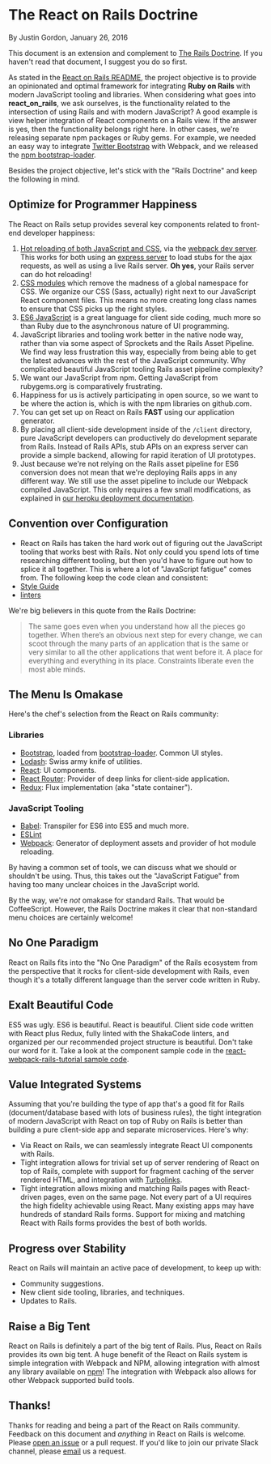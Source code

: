 # The React on Rails Doctrine

By Justin Gordon, January 26, 2016

This document is an extension and complement to [The Rails Doctrine](http://rubyonrails.org/doctrine/). If you haven't read that document, I suggest you do so first.

As stated in the [React on Rails README](https://www.shakacode.com/react-on-rails/docs/), the project objective is to provide an opinionated and optimal framework for integrating **Ruby on Rails** with modern JavaScript tooling and libraries. When considering what goes into **react_on_rails**, we ask ourselves, is the functionality related to the intersection of using Rails and with modern JavaScript? A good example is view helper integration of React components on a Rails view. If the answer is yes, then the functionality belongs right here. In other cases, we're releasing separate npm packages or Ruby gems. For example, we needed an easy way to integrate [Twitter Bootstrap](http://getbootstrap.com/) with Webpack, and we released the [npm bootstrap-loader](https://github.com/shakacode/bootstrap-loader/).

Besides the project objective, let's stick with the "Rails Doctrine" and keep the following in mind.

## Optimize for Programmer Happiness

The React on Rails setup provides several key components related to front-end developer happiness:

1. [Hot reloading of both JavaScript and CSS](https://gaearon.github.io/react-hot-loader/), via the [webpack dev server](https://webpack.github.io/docs/webpack-dev-server.html). This works for both using an [express server](http://expressjs.com/) to load stubs for the ajax requests, as well as using a live Rails server. **Oh yes**, your Rails server can do hot reloading!
2. [CSS modules](https://github.com/css-modules/webpack-demo) which remove the madness of a global namespace for CSS. We organize our CSS (Sass, actually) right next to our JavaScript React component files. This means no more creating long class names to ensure that CSS picks up the right styles.
3. [ES6 JavaScript](http://es6-features.org/#Constants) is a great language for client side coding, much more so than Ruby due to the asynchronous nature of UI programming.
4. JavaScript libraries and tooling work better in the native node way, rather than via some aspect of Sprockets and the Rails Asset Pipeline. We find way less frustration this way, especially from being able to get the latest advances with the rest of the JavaScript community. Why complicated beautiful JavaScript tooling Rails asset pipeline complexity?
5. We want our JavaScript from npm. Getting JavaScript from rubygems.org is comparatively frustrating.
6. Happiness for us is actively participating in open source, so we want to be where the action is, which is with the npm libraries on github.com.
7. You can get set up on React on Rails **FAST** using our application generator.
8. By placing all client-side development inside of the `/client` directory, pure JavaScript developers can productively do development separate from Rails. Instead of Rails APIs, stub APIs on an express server can provide a simple backend, allowing for rapid iteration of UI prototypes.
9. Just because we're not relying on the Rails asset pipeline for ES6 conversion does not mean that we're deploying Rails apps in any different way. We still use the asset pipeline to include our Webpack compiled JavaScript. This only requires a few small modifications, as explained in [our heroku deployment documentation](https://www.shakacode.com/react-on-rails/docs/deployment/heroku-deployment/).

## Convention over Configuration

- React on Rails has taken the hard work out of figuring out the JavaScript tooling that works best with Rails. Not only could you spend lots of time researching different tooling, but then you'd have to figure out how to splice it all together. This is where a lot of "JavaScript fatigue" comes from. The following keep the code clean and consistent:
- [Style Guide](https://www.shakacode.com/react-on-rails/docs/misc/style/)
- [linters](https://www.shakacode.com/react-on-rails/docs/contributor-info/linters/)

We're big believers in this quote from the Rails Doctrine:

> The same goes even when you understand how all the pieces go together. When there’s an obvious next step for every change, we can scoot through the many parts of an application that is the same or very similar to all the other applications that went before it. A place for everything and everything in its place. Constraints liberate even the most able minds.

## The Menu Is Omakase

Here's the chef's selection from the React on Rails community:

### Libraries

- [Bootstrap](http://getbootstrap.com/), loaded from [bootstrap-loader](https://github.com/shakacode/bootstrap-loader/). Common UI styles.
- [Lodash](https://lodash.com/): Swiss army knife of utilities.
- [React](https://react.dev/): UI components.
- [React Router](https://reactrouter.com/): Provider of deep links for client-side application.
- [Redux](https://redux.js.org/): Flux implementation (aka "state container").

### JavaScript Tooling

- [Babel](https://babeljs.io/): Transpiler for ES6 into ES5 and much more.
- [ESLint](http://eslint.org/)
- [Webpack](http://webpack.github.io/): Generator of deployment assets and provider of hot module reloading.

By having a common set of tools, we can discuss what we should or shouldn't be using. Thus, this takes out the "JavaScript Fatigue" from having too many unclear choices in the JavaScript world.

By the way, we're _not_ omakase for standard Rails. That would be CoffeeScript. However, the Rails Doctrine makes it clear that non-standard menu choices are certainly welcome!

## No One Paradigm

React on Rails fits into the "No One Paradigm" of the Rails ecosystem from the perspective that it rocks for client-side development with Rails, even though it's a totally different language than the server code written in Ruby.

## Exalt Beautiful Code

ES5 was ugly. ES6 is beautiful. React is beautiful. Client side code written with React plus Redux, fully linted with the ShakaCode linters, and organized per our recommended project structure is beautiful. Don't take our word for it. Take a look at the component sample code in the [react-webpack-rails-tutorial sample code](https://github.com/shakacode/react-webpack-rails-tutorial/tree/master/client/app/bundles/comments).

## Value Integrated Systems

Assuming that you're building the type of app that's a good fit for Rails (document/database based with lots of business rules), the tight integration of modern JavaScript with React on top of Ruby on Rails is better than building a pure client-side app and separate microservices. Here's why:

- Via React on Rails, we can seamlessly integrate React UI components with Rails.
- Tight integration allows for trivial set up of server rendering of React on top of Rails, complete with support for fragment caching of the server rendered HTML, and integration with [Turbolinks](https://github.com/turbolinks/turbolinks).
- Tight integration allows mixing and matching Rails pages with React-driven pages, even on the same page. Not every part of a UI requires the high fidelity achievable using React. Many existing apps may have hundreds of standard Rails forms. Support for mixing and matching React with Rails forms provides the best of both worlds.

## Progress over Stability

React on Rails will maintain an active pace of development, to keep up with:

- Community suggestions.
- New client side tooling, libraries, and techniques.
- Updates to Rails.

## Raise a Big Tent

React on Rails is definitely a part of the big tent of Rails. Plus, React on Rails provides its own big tent. A huge benefit of the React on Rails system is simple integration with Webpack and NPM, allowing integration with almost any library available on [npm](https://www.npmjs.org/)! The integration with Webpack also allows for other Webpack supported build tools.

## Thanks!

Thanks for reading and being a part of the React on Rails community. Feedback on this document and _anything_ in React on Rails is welcome. Please [open an issue](https://github.com/shakacode/react_on_rails/issues/new) or a pull request. If you'd like to join our private Slack channel, please [email](mailto:contact@shakacode.com) us a request.

